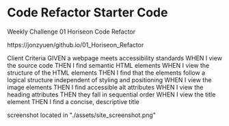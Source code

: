 # Code Refactor Starter Code

Weekly Challenge 01
Horiseon Code Refactor

https://jonzyuen/github.io/01_Horiseon_Refactor

Client Criteria
GIVEN a webpage meets accessibility standards
WHEN I view the source code
THEN I find semantic HTML elements
WHEN I view the structure of the HTML elements
THEN I find that the elements follow a logical structure independent of styling and positioning
WHEN I view the image elements
THEN I find accessible alt attributes
WHEN I view the heading attributes
THEN they fall in sequential order
WHEN I view the title element
THEN I find a concise, descriptive title

screenshot located in "./assets/site_screenshot.png"